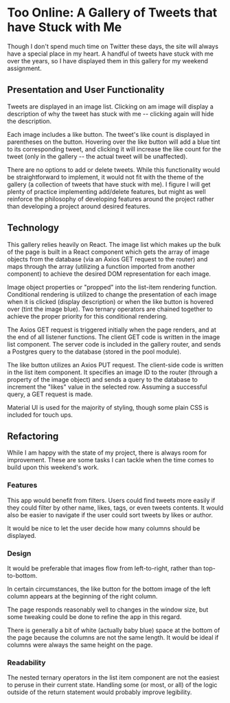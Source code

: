 # Too Online: A Gallery of Tweets that have Stuck with Me
Though I don't spend much time on Twitter these days, the site will always have a special place in my heart. A handful of tweets have stuck with me over the years, so I have displayed them in this gallery for my weekend assignment.


## Presentation and User Functionality
Tweets are displayed in an image list. Clicking on am image will display a description of why the tweet has stuck with me -- clicking again will hide the description. 

Each image includes a like button. The tweet's like count is displayed in parentheses on the button. Hovering over the like button will add a blue tint to its corresponding tweet, and clicking it will increase the like count for the tweet (only in the gallery -- the actual tweet will be unaffected).

There are no options to add or delete tweets. While this functionality would be straightforward to implement, it would not fit with the theme of the gallery (a collection of tweets that have stuck with me). I figure I will get plenty of practice implementing add/delete features, but might as well reinforce the philosophy of developing features around the project rather than developing a project around desired features.


## Technology
This gallery relies heavily on React. The image list which makes up the bulk of the page is built in a React component which gets the array of image objects from the database (via an Axios GET request to the router) and maps through the array (utilizing a function imported from another component) to achieve the desired DOM representation for each image.

Image object properties or "propped" into the list-item rendering function. Conditional rendering is utilized to change the presentation of each image when it is clicked (display description) or when the like button is hovered over (tint the image blue). Two ternary operators are chained together to achieve the proper priority for this conditional rendering.

The Axios GET request is triggered initially when the page renders, and at the end of all listener functions. The client GET code is written in the image list component. The server code is included in the gallery router, and sends a Postgres query to the database (stored in the pool module). 

The like button utilizes an Axios PUT request. The client-side code is written in the list item component. It specifies an image ID to the router (through a property of the image object) and sends a query to the database to increment the "likes" value in the selected row. Assuming a successful query, a GET request is made.

Material UI is used for the majority of styling, though some plain CSS is included for touch ups.


## Refactoring
While I am happy with the state of my project, there is always room for improvement. These are some tasks I can tackle when the time comes to build upon this weekend's work.

### Features
This app would benefit from filters. Users could find tweets more easily if they could filter by other name, likes, tags, or even tweets contents. It would also be easier to navigate if the user could sort tweets by likes or author.

It would be nice to let the user decide how many columns should be displayed.

### Design
It would be preferable that images flow from left-to-right, rather than top-to-bottom.

In certain circumstances, the like button for the bottom image of the left column appears at the beginning of the right column. 

The page responds reasonably well to changes in the window size, but some tweaking could be done to refine the app in this regard.

There is generally a bit of white (actually baby blue) space at the bottom of the page because the columns are not the same length. It would be ideal if columns were always the same height on the page.

### Readability
The nested ternary operators in the list item component are not the easiest to peruse in their current state. Handling some (or most, or all) of the logic outside of the return statement would probably improve legibility.